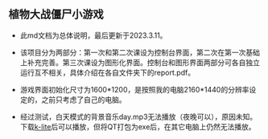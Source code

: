 ## 植物大战僵尸小游戏

- 此md文档为总体说明，最后更新于2023.3.11。

- 该项目分为两部分：第一次和第二次课设为控制台界面，第二次在第一次基础上补充完善。第三次课设为图形化界面。控制台和图形界面两部分可各自独立运行互不相关，具体介绍在各自文件夹下的report.pdf。

- 游戏界面初始化尺寸为1600*1200，是按照我的电脑2160\*1440的分辨率设定的，之前只考虑了自己的电脑。

- 经过测试，白天模式的背景音乐day.mp3无法播放（夜晚可以），原因未知。下载[k-lite](codecguide.com/download_kl.htm)后可以播放，但将QT打包为exe后，在其它电脑上仍然无法播放。

  

  